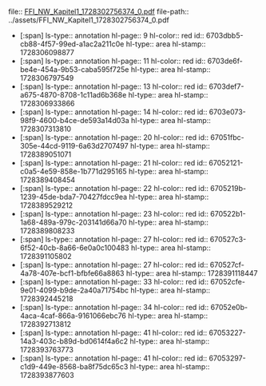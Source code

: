 file:: [FFI_NW_Kapitel1_1728302756374_0.pdf](../assets/FFI_NW_Kapitel1_1728302756374_0.pdf)
file-path:: ../assets/FFI_NW_Kapitel1_1728302756374_0.pdf

- [:span]
  ls-type:: annotation
  hl-page:: 9
  hl-color:: red
  id:: 6703dbb5-cb88-4f57-99ed-a1ac2a211c0e
  hl-type:: area
  hl-stamp:: 1728306098877
- [:span]
  ls-type:: annotation
  hl-page:: 11
  hl-color:: red
  id:: 6703de6f-be4e-454a-9b53-caba595f725e
  hl-type:: area
  hl-stamp:: 1728306797549
- [:span]
  ls-type:: annotation
  hl-page:: 13
  hl-color:: red
  id:: 6703def7-a675-4870-8708-1c11ad6b368e
  hl-type:: area
  hl-stamp:: 1728306933866
- [:span]
  ls-type:: annotation
  hl-page:: 14
  hl-color:: red
  id:: 6703e073-98f9-4600-b4ce-de593a14d03a
  hl-type:: area
  hl-stamp:: 1728307313810
- [:span]
  ls-type:: annotation
  hl-page:: 20
  hl-color:: red
  id:: 67051fbc-305e-44cd-9119-6a63d2707497
  hl-type:: area
  hl-stamp:: 1728389051071
- [:span]
  ls-type:: annotation
  hl-page:: 21
  hl-color:: red
  id:: 67052121-c0a5-4e59-858e-1b771d295165
  hl-type:: area
  hl-stamp:: 1728389408454
- [:span]
  ls-type:: annotation
  hl-page:: 22
  hl-color:: red
  id:: 6705219b-1239-45de-bda7-70427fdcc9ea
  hl-type:: area
  hl-stamp:: 1728389529212
- [:span]
  ls-type:: annotation
  hl-page:: 23
  hl-color:: red
  id:: 670522b1-1a68-489a-979c-203141d66a70
  hl-type:: area
  hl-stamp:: 1728389808233
- [:span]
  ls-type:: annotation
  hl-page:: 27
  hl-color:: red
  id:: 670527c3-6f52-40cb-8a66-6e0a0c100483
  hl-type:: area
  hl-stamp:: 1728391105802
- [:span]
  ls-type:: annotation
  hl-page:: 27
  hl-color:: red
  id:: 670527cf-4a78-407e-bcf1-bfbfe66a8863
  hl-type:: area
  hl-stamp:: 1728391118447
- [:span]
  ls-type:: annotation
  hl-page:: 33
  hl-color:: red
  id:: 67052cfe-9e01-4099-b9de-2a40a71754bc
  hl-type:: area
  hl-stamp:: 1728392445218
- [:span]
  ls-type:: annotation
  hl-page:: 34
  hl-color:: red
  id:: 67052e0b-4aca-4caf-866a-9161066ebc76
  hl-type:: area
  hl-stamp:: 1728392713812
- [:span]
  ls-type:: annotation
  hl-page:: 41
  hl-color:: red
  id:: 67053227-14a3-403c-b89d-bd0614f4a6c2
  hl-type:: area
  hl-stamp:: 1728393763773
- [:span]
  ls-type:: annotation
  hl-page:: 41
  hl-color:: red
  id:: 67053297-c1d9-449e-8568-ba8f75dc65c3
  hl-type:: area
  hl-stamp:: 1728393877603
